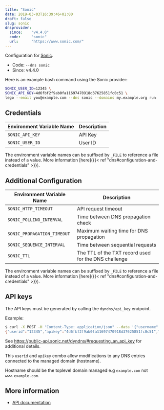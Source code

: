 ```yaml
---
title: "Sonic"
date: 2019-03-03T16:39:46+01:00
draft: false
slug: sonic
dnsprovider:
  since:    "v4.4.0"
  code:     "sonic"
  url:      "https://www.sonic.com/"
---
```


<!-- THIS DOCUMENTATION IS AUTO-GENERATED. PLEASE DO NOT EDIT. -->
<!-- providers/dns/sonic/sonic.toml -->
<!-- THIS DOCUMENTATION IS AUTO-GENERATED. PLEASE DO NOT EDIT. -->


Configuration for [Sonic](https://www.sonic.com/).


<!--more-->

- Code: `--dns sonic`
- Since: v4.4.0


Here is an example bash command using the Sonic provider:

```bash
SONIC_USER_ID=12345 \
SONIC_API_KEY=4d6fbf2f9ab0fa11697470918d37625851fc0c51 \
lego --email you@example.com --dns sonic --domains my.example.org run
```




## Credentials

| Environment Variable Name | Description |
|-----------------------|-------------|
| `SONIC_API_KEY` | API Key |
| `SONIC_USER_ID` | User ID |

The environment variable names can be suffixed by `_FILE` to reference a file instead of a value.
More information [here]({{< ref "dns#configuration-and-credentials" >}}).


## Additional Configuration

| Environment Variable Name | Description |
|--------------------------------|-------------|
| `SONIC_HTTP_TIMEOUT` | API request timeout |
| `SONIC_POLLING_INTERVAL` | Time between DNS propagation check |
| `SONIC_PROPAGATION_TIMEOUT` | Maximum waiting time for DNS propagation |
| `SONIC_SEQUENCE_INTERVAL` | Time between sequential requests |
| `SONIC_TTL` | The TTL of the TXT record used for the DNS challenge |

The environment variable names can be suffixed by `_FILE` to reference a file instead of a value.
More information [here]({{< ref "dns#configuration-and-credentials" >}}).

## API keys

The API keys must be generated by calling the `dyndns/api_key` endpoint.

Example:

```bash
$ curl -X POST -H "Content-Type: application/json" --data '{"username":"notarealuser","password":"notarealpassword","hostname":"example.com"}' https://public-api.sonic.net/dyndns/api_key
{"userid":"12345","apikey":"4d6fbf2f9ab0fa11697470918d37625851fc0c51","result":200,"message":"OK"}
```

See https://public-api.sonic.net/dyndns/#requesting_an_api_key for additional details.

This `userid` and `apikey` combo allow modifications to any DNS entries connected to the managed domain (hostname).

Hostname should be the toplevel domain managed e.g `example.com` not `www.example.com`.



## More information

- [API documentation](https://public-api.sonic.net/dyndns/)

<!-- THIS DOCUMENTATION IS AUTO-GENERATED. PLEASE DO NOT EDIT. -->
<!-- providers/dns/sonic/sonic.toml -->
<!-- THIS DOCUMENTATION IS AUTO-GENERATED. PLEASE DO NOT EDIT. -->
